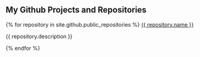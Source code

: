## My Github Projects and Repositories

{% for repository in site.github.public_repositories %}
  <a href='{{ repository.html_url }}'>
    {{ repository.name }} 
  </a>

  <p>{{ repository.description }}</p>
{% endfor %}


